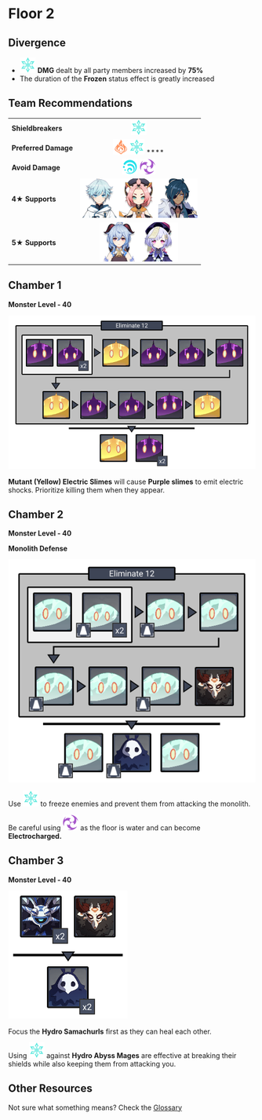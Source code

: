 # Floor 2

## Divergence

* ![](../../.gitbook/assets/cryo_small.png) **DMG** dealt by all party members increased by **75%**
* The duration of the **Frozen** status effect is greatly increased

## Team Recommendations

|  |  |
| :--- | :---: |
| **Shieldbreakers** | ![](../../.gitbook/assets/cryo_small.png) |
| **Preferred Damage** | ![](../../.gitbook/assets/pyro_small.png)![](../../.gitbook/assets/cryo_small.png)  **** |
| **Avoid Damage** | ![](../../.gitbook/assets/hydro_small.png) ![](../../.gitbook/assets/electro_small.png)  |
| **4**★ **Supports** | ![](../../.gitbook/assets/ui_avataricon_chongyun.png)![](../../.gitbook/assets/ui_avataricon_diona.png)![](../../.gitbook/assets/ui_avataricon_kaeya.png) |
| **5**★ **Supports** | ![](../../.gitbook/assets/ui_avataricon_ganyu.png)![](../../.gitbook/assets/ui_avataricon_qiqi.png)  |

## Chamber 1

**Monster Level - 40** 

![](../../.gitbook/assets/2-1.png)

  
**Mutant \(Yellow\) Electric Slimes** will cause **Purple slimes** to emit electric shocks. Prioritize killing them when they appear.

## **Chamber 2**

**Monster Level - 40** 

**Monolith Defense**

![](../../.gitbook/assets/2-2.png)

Use ![](../../.gitbook/assets/cryo_small.png) to freeze enemies and prevent them from attacking the monolith.

Be careful using ![](../../.gitbook/assets/electro_small.png) as the floor is water and can become **Electrocharged.**

## **Chamber 3**

**Monster Level - 40**

![](../../.gitbook/assets/2-3.png)

Focus the **Hydro Samachurls** first as they can heal each other.

Using ![](../../.gitbook/assets/cryo_small.png) against **Hydro Abyss Mages** are effective at breaking their shields while also keeping them from attacking you.

## Other Resources

Not sure what something means? Check the [Glossary](../glossary.md)

